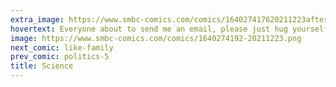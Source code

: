 ```yaml
---
extra_image: https://www.smbc-comics.com/comics/164027417620211223after.png
hovertext: Everyone about to send me an email, please just hug yourself instead.
image: https://www.smbc-comics.com/comics/1640274192-20211223.png
next_comic: like-family
prev_comic: politics-5
title: Science
---
```



